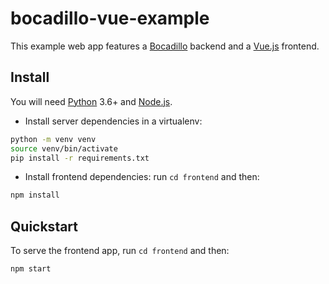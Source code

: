 # bocadillo-vue-example

This example web app features a [Bocadillo](https://github.com/bocadilloproject/bocadillo) backend and a [Vue.js](https://vuejs.org) frontend.

## Install

You will need [Python](https://www.python.org/) 3.6+ and [Node.js](https://nodejs.org/en/).

- Install server dependencies in a virtualenv:

```bash
python -m venv venv
source venv/bin/activate
pip install -r requirements.txt
```

- Install frontend dependencies: run `cd frontend` and then:

```bash
npm install
```

## Quickstart

To serve the frontend app, run `cd frontend` and then:

```bash
npm start
```

